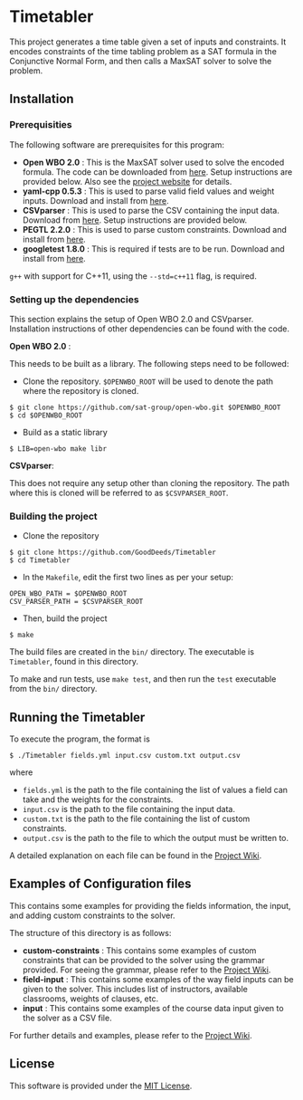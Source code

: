 # Timetabler

This project generates a time table given a set of inputs and constraints. It encodes constraints of the time tabling problem as a SAT formula in the Conjunctive Normal Form, and then calls a MaxSAT solver to solve the problem.

## Installation
### Prerequisities
The following software are prerequisites for this program:
* **Open WBO 2.0** : 
This is the MaxSAT solver used to solve the encoded formula. The code can be downloaded from [here](https://github.com/sat-group/open-wbo/tree/f193a3bd802551b13d6424bc1baba6ad35ec6ba6). Setup instructions are provided below. Also see the [project website](http://sat.inesc-id.pt/open-wbo/) for details.
* **yaml-cpp 0.5.3** : 
This is used to parse valid field values and weight inputs. Download and install from [here](https://github.com/jbeder/yaml-cpp/releases/tag/yaml-cpp-0.5.3).
* **CSVparser** : 
This is used to parse the CSV containing the input data. Download from [here](https://github.com/MyBoon/CSVparser/tree/540e3e2f46b77ea8178f90910a165695cbb6cc12). Setup instructions are provided below.
* **PEGTL 2.2.0** : 
This is used to parse custom constraints. Download and install from [here](https://github.com/taocpp/PEGTL/releases/tag/2.2.0).
* **googletest 1.8.0** : 
This is required if tests are to be run. Download and install from [here](https://github.com/google/googletest/releases/tag/release-1.8.0).

`g++` with support for C++11, using the `--std=c++11` flag, is required.

### Setting up the dependencies
This section explains the setup of Open WBO 2.0 and CSVparser. Installation instructions of other dependencies can be found with the code.

**Open WBO 2.0** : 

This needs to be built as a library. The following steps need to be followed:
* Clone the repository. `$OPENWBO_ROOT` will be used to denote the path where the repository is cloned.
```
$ git clone https://github.com/sat-group/open-wbo.git $OPENWBO_ROOT
$ cd $OPENWBO_ROOT
```
* Build as a static library
```
$ LIB=open-wbo make libr
```

**CSVparser**:

This does not require any setup other than cloning the repository. The path where this is cloned will be referred to as `$CSVPARSER_ROOT`.

### Building the project
* Clone the repository
```
$ git clone https://github.com/GoodDeeds/Timetabler
$ cd Timetabler
```
* In the `Makefile`, edit the first two lines as per your setup:
```
OPEN_WBO_PATH = $OPENWBO_ROOT
CSV_PARSER_PATH = $CSVPARSER_ROOT
```
* Then, build the project
```
$ make
```
The build files are created in the `bin/` directory. The executable is `Timetabler`, found in this directory.

To make and run tests, use `make test`, and then run the `test` executable from the `bin/` directory.

## Running the Timetabler
To execute the program, the format is
```
$ ./Timetabler fields.yml input.csv custom.txt output.csv
```
where
* `fields.yml` is the path to the file containing the list of values a field can take and the weights for the constraints.
* `input.csv` is the path to the file containing the input data.
* `custom.txt` is the path to the file containing the list of custom constraints.
* `output.csv` is the path to the file to which the output must be written to.

A detailed explanation on each file can be found in the [Project Wiki](https://github.com/GoodDeeds/Timetabler/wiki).

## Examples of Configuration files

This contains some examples for providing the fields information, the input, and adding custom constraints to the solver.

The structure of this directory is as follows:
* **custom-constraints** : 
This contains some examples of custom constraints that can be provided to the solver using the grammar provided. For seeing the grammar, please refer to the [Project Wiki](https://github.com/GoodDeeds/Timetabler/wiki).
* **field-input** : 
This contains some examples of the way field inputs can be given to the solver. This includes list of instructors, available classrooms, weights of clauses, etc.
* **input** : 
This contains some examples of the course data input given to the solver as a CSV file.

For further details and examples, please refer to the [Project Wiki](https://github.com/GoodDeeds/Timetabler/wiki).

## License

This software is provided under the [MIT License](LICENSE).